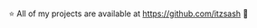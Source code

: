 <p align="center">⭐ All of my projects are available at <a href="[https://github.com/itzsash](https://github.com/stars/itzsash/lists/vlsi)">https://github.com/itzsash</a> 🍭</p>




  



